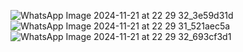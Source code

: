 ![WhatsApp Image 2024-11-21 at 22 29 32_3e59d31d](https://github.com/user-attachments/assets/06929dff-ebb0-4c9d-8b65-f155edfba5de)
![WhatsApp Image 2024-11-21 at 22 29 31_521aec5a](https://github.com/user-attachments/assets/a38c270e-aa97-41d5-bbcb-473fcf0fd713)
![WhatsApp Image 2024-11-21 at 22 29 32_693cf3d1](https://github.com/user-attachments/assets/fa445663-2637-4185-abb9-f29d2ca41a03)







